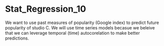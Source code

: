 # Stat_Regression_10
We want to use past measures of popularity (Google index) to predict future popularity of studio C. We will use time series models becasue we beleive that we can leverage temporal (time) autocorelation to make better predictions.
